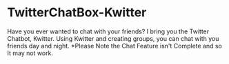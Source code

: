 # TwitterChatBox-Kwitter

Have you ever wanted to chat with your friends? I bring you the Twitter Chatbot, Kwitter. Using Kwitter and creating groups, you can chat with you friends day and night.
*Please Note the Chat Feature isn't Complete and so It may not work.
